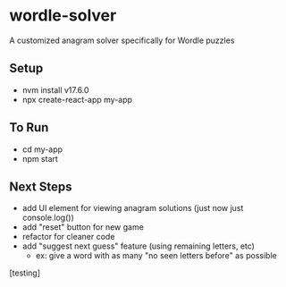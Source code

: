 # wordle-solver
A customized anagram solver specifically for Wordle puzzles

## Setup
- nvm install v17.6.0
- npx create-react-app my-app

## To Run
- cd my-app
- npm start


## Next Steps
- add UI element for viewing anagram solutions (just now just console.log())
- add "reset" button for new game
- refactor for cleaner code
- add "suggest next guess" feature (using remaining letters, etc)
    - ex: give a word with as many "no seen letters before" as possible



[testing]
